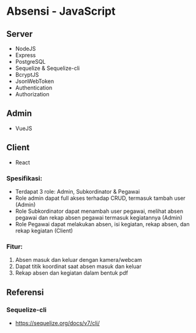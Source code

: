 # Absensi - JavaScript

## Server
- NodeJS
- Express
- PostgreSQL
- Sequelize & Sequelize-cli
- BcryptJS
- JsonWebToken
- Authentication
- Authorization

## Admin
- VueJS

## Client 
- React

### Spesifikasi:
- Terdapat 3 role: Admin, Subkordinator & Pegawai
- Role admin dapat full akses terhadap CRUD, termasuk tambah user (Admin)
- Role Subkordinator dapat menambah user pegawai, melihat absen pegawai dan rekap absen pegawai termasuk kegiatannya (Admin)
- Role Pegawai dapat melakukan absen, isi kegiatan, rekap absen, dan rekap kegiatan (Client)

### Fitur:
1. Absen masuk dan keluar dengan kamera/webcam
2. Dapat titik koordinat saat absen masuk dan keluar
3. Rekap absen dan kegiatan dalam bentuk pdf

## Referensi
### Sequelize-cli
- https://sequelize.org/docs/v7/cli/